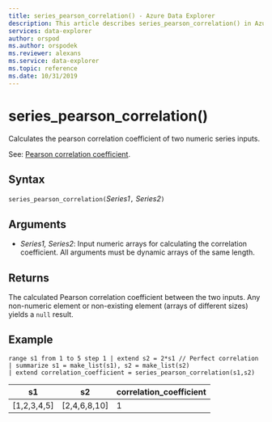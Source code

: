 ```yaml
---
title: series_pearson_correlation() - Azure Data Explorer
description: This article describes series_pearson_correlation() in Azure Data Explorer.
services: data-explorer
author: orspod
ms.author: orspodek
ms.reviewer: alexans
ms.service: data-explorer
ms.topic: reference
ms.date: 10/31/2019
---
```

# series_pearson_correlation()

Calculates the pearson correlation coefficient of two numeric series inputs.

See: [Pearson correlation coefficient](https://en.wikipedia.org/wiki/Pearson_correlation_coefficient).

## Syntax

`series_pearson_correlation(`*Series1*`,` *Series2*`)`

## Arguments

* *Series1, Series2*: Input numeric arrays for calculating the correlation coefficient. All arguments must be dynamic arrays of the same length. 

## Returns

The calculated Pearson correlation coefficient between the two inputs. Any non-numeric element or non-existing element (arrays of different sizes) yields a `null` result.

## Example

<!-- csl: https://help.kusto.windows.net/Samples -->
```kusto
range s1 from 1 to 5 step 1 | extend s2 = 2*s1 // Perfect correlation
| summarize s1 = make_list(s1), s2 = make_list(s2)
| extend correlation_coefficient = series_pearson_correlation(s1,s2)
```

|s1|s2|correlation_coefficient|
|---|---|---|
|[1,2,3,4,5]|[2,4,6,8,10]|1|
